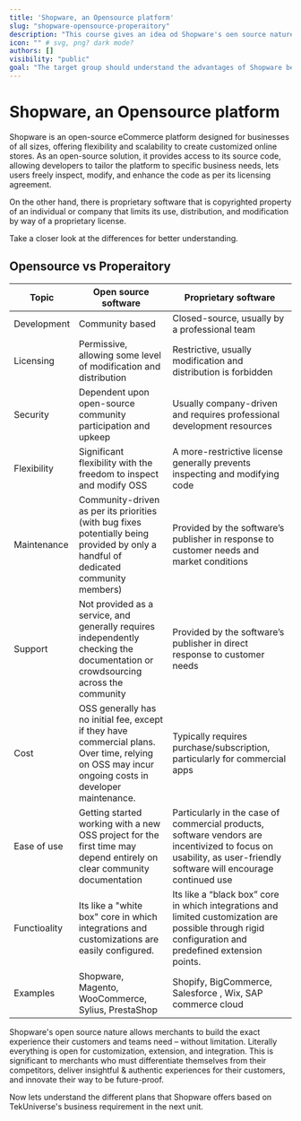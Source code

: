 ```yaml
---
title: 'Shopware, an Opensource platform'
slug: "shopware-opensource-properaitory"
description: "This course gives an idea od Shopware's oen source nature. It also explains about difference between Opensource and pProperaitory software."
icon: "" # svg, png? dark mode?
authors: []
visibility: "public"
goal: "The target group should understand the advantages of Shopware being open source and what vendor-driven open source means in the context of eCommerce and Shopware."
---
```


# Shopware, an Opensource platform

Shopware is an open-source eCommerce platform designed for businesses of all sizes, offering flexibility and scalability to create customized online stores. As an open-source solution, it provides access to its source code, allowing developers to tailor the platform to specific business needs, lets users freely inspect, modify, and enhance the code as per its licensing agreement. 

On the other hand, there is proprietary software that is copyrighted property of an individual or company that limits its use, distribution, and modification by way of a proprietary license.

Take a closer look at the differences for better understanding.

## Opensource vs Properaitory

| Topic | Open source software | Proprietary software |
|-------|----------------------|----------------------|
| Development | Community based | Closed-source, usually by a professional team |
| Licensing | Permissive, allowing some level of modification and distribution | Restrictive, usually modification and distribution is forbidden|
| Security | Dependent upon open-source community participation and upkeep | Usually company-driven and requires professional development resources |
| Flexibility | Significant flexibility with the freedom to inspect and modify OSS | A more-restrictive license generally prevents inspecting and modifying code |
| Maintenance | Community-driven as per its priorities (with bug fixes potentially being provided by only a handful of dedicated community members) | Provided by the software’s publisher in response to customer needs and market conditions |
| Support | Not provided as a service, and generally requires independently checking the documentation or crowdsourcing across the community | Provided by the software’s publisher in direct response to customer needs |
| Cost | OSS generally has no initial fee, except if they have commercial plans. Over time, relying on OSS may incur ongoing costs in developer maintenance. | Typically requires purchase/subscription, particularly for commercial apps |
| Ease of use | Getting started working with a new OSS project for the first time may depend entirely on clear community documentation | Particularly in the case of commercial products, software vendors are incentivized to focus on usability, as user-friendly software will encourage continued use |
| Functioality | Its like a "white box" core in which integrations and customizations are easily configured. | Its like a “black box” core in which integrations and limited customization are possible through rigid configuration and predefined extension points.|
| Examples | Shopware, Magento, WooCommerce, Sylius, PrestaShop | Shopify, BigCommerce, Salesforce , Wix, SAP commerce cloud|

Shopware's open source nature allows merchants to build the exact experience their customers and teams need – without limitation. Literally everything is open for customization, extension, and integration. This is significant to merchants who must differentiate themselves from their competitors, deliver insightful & authentic experiences for their customers, and innovate their way to be future-proof. 

Now lets understand the different plans that Shopware offers based on TekUniverse's business requirement in the next unit.